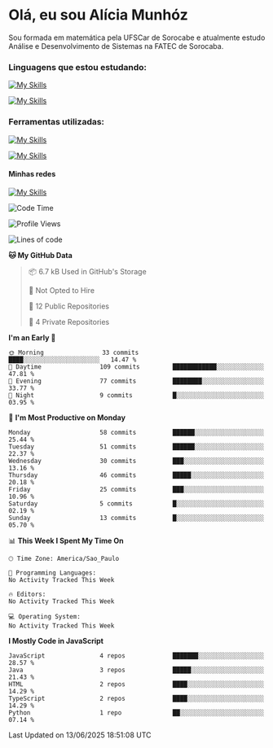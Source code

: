 # Olá, eu sou Alícia Munhóz

<p>Sou formada em matemática pela UFSCar de Sorocabe e atualmente estudo Análise e Desenvolvimento de Sistemas na FATEC de Sorocaba.</p>

### Linguagens que estou estudando:

[![My Skills](https://skillicons.dev/icons?i=js,ts,html,css)](https://skillicons.dev)


[![My Skills](https://skillicons.dev/icons?i=nodejs,java,py,latex)](https://skillicons.dev)

### Ferramentas utilizadas:

[![My Skills](https://skillicons.dev/icons?i=vscode,discord,figma,git)](https://skillicons.dev)

[![My Skills](https://skillicons.dev/icons?i=github,gmail,mongodb,sublime)](https://skillicons.dev)

#### Minhas redes
[![My Skills](https://skillicons.dev/icons?i=linkedin)](https://www.linkedin.com/in/aliciamunhozfrancodecamargo/)

<!--START_SECTION:waka-->
![Code Time](http://img.shields.io/badge/Code%20Time-285%20hrs%2049%20mins-blue)

![Profile Views](http://img.shields.io/badge/Profile%20Views-0-blue)

![Lines of code](https://img.shields.io/badge/From%20Hello%20World%20I%27ve%20Written-77.2%20thousand%20lines%20of%20code-blue)

**🐱 My GitHub Data** 

> 📦 6.7 kB Used in GitHub's Storage 
 > 
> 🚫 Not Opted to Hire
 > 
> 📜 12 Public Repositories 
 > 
> 🔑 4 Private Repositories 
 > 
**I'm an Early 🐤** 

```text
🌞 Morning                33 commits          ████░░░░░░░░░░░░░░░░░░░░░   14.47 % 
🌆 Daytime                109 commits         ████████████░░░░░░░░░░░░░   47.81 % 
🌃 Evening                77 commits          ████████░░░░░░░░░░░░░░░░░   33.77 % 
🌙 Night                  9 commits           █░░░░░░░░░░░░░░░░░░░░░░░░   03.95 % 
```
📅 **I'm Most Productive on Monday** 

```text
Monday                   58 commits          ██████░░░░░░░░░░░░░░░░░░░   25.44 % 
Tuesday                  51 commits          ██████░░░░░░░░░░░░░░░░░░░   22.37 % 
Wednesday                30 commits          ███░░░░░░░░░░░░░░░░░░░░░░   13.16 % 
Thursday                 46 commits          █████░░░░░░░░░░░░░░░░░░░░   20.18 % 
Friday                   25 commits          ███░░░░░░░░░░░░░░░░░░░░░░   10.96 % 
Saturday                 5 commits           █░░░░░░░░░░░░░░░░░░░░░░░░   02.19 % 
Sunday                   13 commits          █░░░░░░░░░░░░░░░░░░░░░░░░   05.70 % 
```


📊 **This Week I Spent My Time On** 

```text
🕑︎ Time Zone: America/Sao_Paulo

💬 Programming Languages: 
No Activity Tracked This Week

🔥 Editors: 
No Activity Tracked This Week

💻 Operating System: 
No Activity Tracked This Week
```

**I Mostly Code in JavaScript** 

```text
JavaScript               4 repos             ███████░░░░░░░░░░░░░░░░░░   28.57 % 
Java                     3 repos             █████░░░░░░░░░░░░░░░░░░░░   21.43 % 
HTML                     2 repos             ████░░░░░░░░░░░░░░░░░░░░░   14.29 % 
TypeScript               2 repos             ████░░░░░░░░░░░░░░░░░░░░░   14.29 % 
Python                   1 repo              ██░░░░░░░░░░░░░░░░░░░░░░░   07.14 % 
```




 Last Updated on 13/06/2025 18:51:08 UTC
<!--END_SECTION:waka-->
